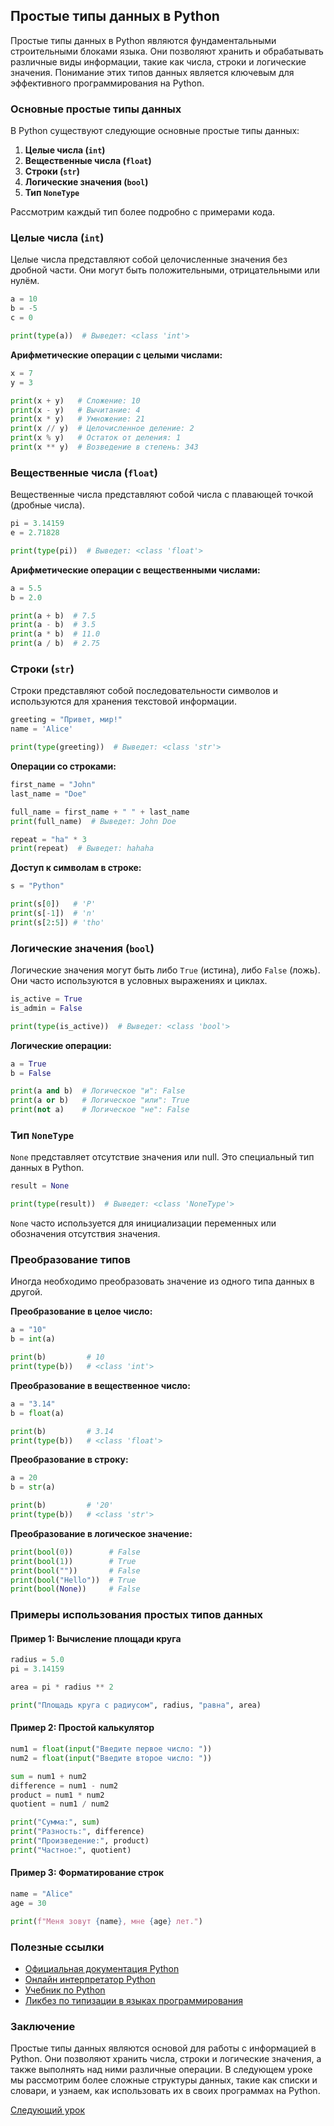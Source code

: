 ## Простые типы данных в Python

Простые типы данных в Python являются фундаментальными строительными блоками языка. Они позволяют хранить и обрабатывать различные виды информации, такие как числа, строки и логические значения. Понимание этих типов данных является ключевым для эффективного программирования на Python.

### Основные простые типы данных

В Python существуют следующие основные простые типы данных:

1. **Целые числа (`int`)**
2. **Вещественные числа (`float`)**
3. **Строки (`str`)**
4. **Логические значения (`bool`)**
5. **Тип `NoneType`**

Рассмотрим каждый тип более подробно с примерами кода.

### Целые числа (`int`)

Целые числа представляют собой целочисленные значения без дробной части. Они могут быть положительными, отрицательными или нулём.

```python
a = 10
b = -5
c = 0

print(type(a))  # Выведет: <class 'int'>
```

**Арифметические операции с целыми числами:**

```python
x = 7
y = 3

print(x + y)   # Сложение: 10
print(x - y)   # Вычитание: 4
print(x * y)   # Умножение: 21
print(x // y)  # Целочисленное деление: 2
print(x % y)   # Остаток от деления: 1
print(x ** y)  # Возведение в степень: 343
```

### Вещественные числа (`float`)

Вещественные числа представляют собой числа с плавающей точкой (дробные числа).

```python
pi = 3.14159
e = 2.71828

print(type(pi))  # Выведет: <class 'float'>
```

**Арифметические операции с вещественными числами:**

```python
a = 5.5
b = 2.0

print(a + b)  # 7.5
print(a - b)  # 3.5
print(a * b)  # 11.0
print(a / b)  # 2.75
```

### Строки (`str`)

Строки представляют собой последовательности символов и используются для хранения текстовой информации.

```python
greeting = "Привет, мир!"
name = 'Alice'

print(type(greeting))  # Выведет: <class 'str'>
```

**Операции со строками:**

```python
first_name = "John"
last_name = "Doe"

full_name = first_name + " " + last_name
print(full_name)  # Выведет: John Doe

repeat = "ha" * 3
print(repeat)  # Выведет: hahaha
```

**Доступ к символам в строке:**

```python
s = "Python"

print(s[0])   # 'P'
print(s[-1])  # 'n'
print(s[2:5]) # 'tho'
```

### Логические значения (`bool`)

Логические значения могут быть либо `True` (истина), либо `False` (ложь). Они часто используются в условных выражениях и циклах.

```python
is_active = True
is_admin = False

print(type(is_active))  # Выведет: <class 'bool'>
```

**Логические операции:**

```python
a = True
b = False

print(a and b)  # Логическое "и": False
print(a or b)   # Логическое "или": True
print(not a)    # Логическое "не": False
```

### Тип `NoneType`

`None` представляет отсутствие значения или null. Это специальный тип данных в Python.

```python
result = None

print(type(result))  # Выведет: <class 'NoneType'>
```

`None` часто используется для инициализации переменных или обозначения отсутствия значения.

### Преобразование типов

Иногда необходимо преобразовать значение из одного типа данных в другой.

**Преобразование в целое число:**

```python
a = "10"
b = int(a)

print(b)         # 10
print(type(b))   # <class 'int'>
```

**Преобразование в вещественное число:**

```python
a = "3.14"
b = float(a)

print(b)         # 3.14
print(type(b))   # <class 'float'>
```

**Преобразование в строку:**

```python
a = 20
b = str(a)

print(b)         # '20'
print(type(b))   # <class 'str'>
```

**Преобразование в логическое значение:**

```python
print(bool(0))        # False
print(bool(1))        # True
print(bool(""))       # False
print(bool("Hello"))  # True
print(bool(None))     # False
```

### Примеры использования простых типов данных

#### Пример 1: Вычисление площади круга

```python
radius = 5.0
pi = 3.14159

area = pi * radius ** 2

print("Площадь круга с радиусом", radius, "равна", area)
```

#### Пример 2: Простой калькулятор

```python
num1 = float(input("Введите первое число: "))
num2 = float(input("Введите второе число: "))

sum = num1 + num2
difference = num1 - num2
product = num1 * num2
quotient = num1 / num2

print("Сумма:", sum)
print("Разность:", difference)
print("Произведение:", product)
print("Частное:", quotient)
```

#### Пример 3: Форматирование строк

```python
name = "Alice"
age = 30

print(f"Меня зовут {name}, мне {age} лет.")
```

### Полезные ссылки

- [Официальная документация Python](https://docs.python.org/3/)
- [Онлайн интерпретатор Python](https://www.python.org/shell/)
- [Учебник по Python](https://pythonworld.ru/)
- [Ликбез по типизации в языках программирования](https://habr.com/ru/articles/161205/)

### Заключение

Простые типы данных являются основой для работы с информацией в Python. Они позволяют хранить числа, строки и логические значения, а также выполнять над ними различные операции. В следующем уроке мы рассмотрим более сложные структуры данных, такие как списки и словари, и узнаем, как использовать их в своих программах на Python.

[Следующий урок](https://github.com/sashazenit4/easy-python/blob/master/p4_types/complex_types.md)
